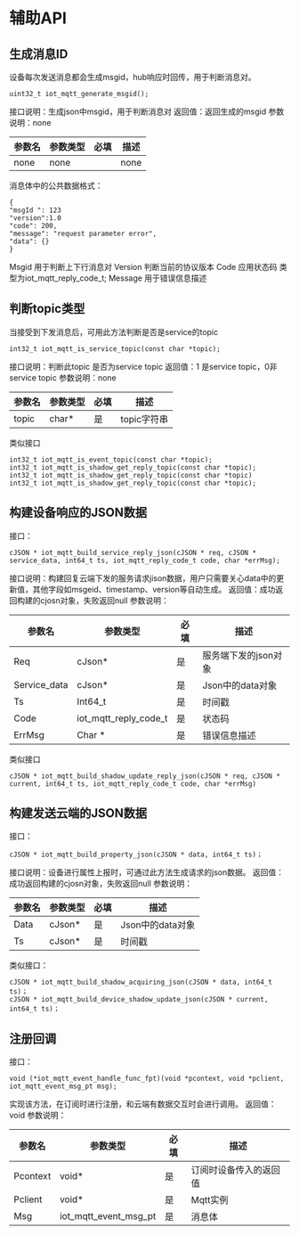 # 辅助API

## 生成消息ID

设备每次发送消息都会生成msgid，hub响应时回传，用于判断消息对。
```
uint32_t iot_mqtt_generate_msgid();
```
接口说明：生成json中msgid，用于判断消息对
返回值：返回生成的msgid
参数说明：none

| **参数名** | **参数类型** | **必填** | **描述** |
| ---------- | ------------ | -------- | -------- |
| none       | none         |          | none     |

消息体中的公共数据格式：
```
{
"msgId ": 123
"version":1.0
"code": 200,
"message": "request parameter error",
"data": {}
}
```
  Msgid 用于判断上下行消息对
  Version 判断当前的协议版本
  Code   应用状态码 类型为iot_mqtt_reply_code_t;
  Message 用于错误信息描述

## 判断topic类型

当接受到下发消息后，可用此方法判断是否是service的topic
```
int32_t iot_mqtt_is_service_topic(const char *topic);
```
接口说明：判断此topic 是否为service topic
返回值：1 是service topic，0非service topic
参数说明：none

| **参数名** | **参数类型** | **必填** | **描述**    |
| ---------- | ------------ | -------- | ----------- |
| topic      | char*        | 是       | topic字符串 |

 

类似接口
```
int32_t iot_mqtt_is_event_topic(const char *topic);
int32_t iot_mqtt_is_shadow_get_reply_topic(const char *topic);
int32_t iot_mqtt_is_shadow_get_reply_topic(const char *topic)
int32_t iot_mqtt_is_shadow_get_reply_topic(const char *topic);
```
## 构建设备响应的JSON数据

接口：
```
cJSON * iot_mqtt_build_service_reply_json(cJSON * req, cJSON * service_data, int64_t ts, iot_mqtt_reply_code_t code, char *errMsg);
```
接口说明：构建回复云端下发的服务请求jison数据，用户只需要关心data中的更新值，其他字段如msgeid、timestamp、version等自动生成。
返回值：成功返回构建的cjosn对象，失败返回null
参数说明：

| **参数名**   | **参数类型**          | **必填** | **描述**             |
| ------------ | --------------------- | -------- | -------------------- |
| Req          | cJson*                | 是       | 服务端下发的json对象 |
| Service_data | cJson*                | 是       | Json中的data对象     |
| Ts           | Int64_t               | 是       | 时间戳               |
| Code         | iot_mqtt_reply_code_t | 是       | 状态码               |
| ErrMsg       | Char   *              | 是       | 错误信息描述         |

类似接口
```
cJSON * iot_mqtt_build_shadow_update_reply_json(cJSON * req, cJSON * current, int64_t ts, iot_mqtt_reply_code_t code, char *errMsg)
```
## 构建发送云端的JSON数据
接口：
```
cJSON * iot_mqtt_build_property_json(cJSON * data, int64_t ts)；
```
接口说明：设备进行属性上报时，可通过此方法生成请求的json数据。
返回值：成功返回构建的cjosn对象，失败返回null
参数说明：

| **参数名** | **参数类型** | **必填** | **描述**         |
| ---------- | ------------ | -------- | ---------------- |
| Data       | cJson*       | 是       | Json中的data对象 |
| Ts         | cJson*       | 是       | 时间戳           |

类似接口：
```
cJSON * iot_mqtt_build_shadow_acquiring_json(cJSON * data, int64_t ts)；
cJSON * iot_mqtt_build_device_shadow_update_json(cJSON * current, int64_t ts)；
```
## 注册回调

接口：
```
void (*iot_mqtt_event_handle_func_fpt)(void *pcontext, void *pclient, iot_mqtt_event_msg_pt msg);
```
实现该方法，在订阅时进行注册，和云端有数据交互时会进行调用。
返回值：void
参数说明：

| **参数名** | **参数类型**          | **必填** | **描述**               |
| ---------- | --------------------- | -------- | ---------------------- |
| Pcontext   | void*                 | 是       | 订阅时设备传入的返回值 |
| Pclient    | void*                 | 是       | Mqtt实例               |
| Msg        | iot_mqtt_event_msg_pt | 是       | 消息体                 |

 
